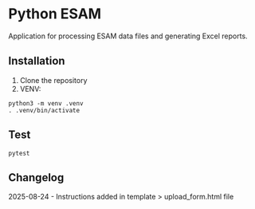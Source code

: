 # Python ESAM

Application for processing ESAM data files and generating Excel reports.

## Installation

1. Clone the repository
2. VENV:
```aiignore
python3 -m venv .venv
. .venv/bin/activate
```

## Test
```
pytest
```

## Changelog
2025-08-24 - Instructions added in template > upload_form.html file